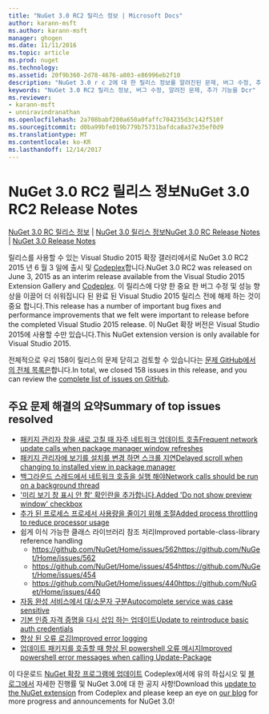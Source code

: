 ```yaml
---
title: "NuGet 3.0 RC2 릴리스 정보 | Microsoft Docs"
author: karann-msft
ms.author: karann-msft
manager: ghogen
ms.date: 11/11/2016
ms.topic: article
ms.prod: nuget
ms.technology: 
ms.assetid: 20f9b360-2d78-4676-a803-e86996eb2f10
description: "NuGet 3.0 r c 2에 대 한 릴리스 정보를 알려진된 문제, 버그 수정, 추가 된 기능 및 Dcr를 포함 합니다."
keywords: "NuGet 3.0 RC2 릴리스 정보, 버그 수정, 알려진 문제, 추가 기능을 Dcr"
ms.reviewer:
- karann-msft
- unniravindranathan
ms.openlocfilehash: 2a708babf200a650a0faffc704235d3c142f510f
ms.sourcegitcommit: d0ba99bfe019b779b75731bafdca8a37e35ef0d9
ms.translationtype: MT
ms.contentlocale: ko-KR
ms.lasthandoff: 12/14/2017
---
```

# <a name="nuget-30-rc2-release-notes"></a><span data-ttu-id="34d6a-104">NuGet 3.0 RC2 릴리스 정보</span><span class="sxs-lookup"><span data-stu-id="34d6a-104">NuGet 3.0 RC2 Release Notes</span></span>

<span data-ttu-id="34d6a-105">[NuGet 3.0 RC 릴리스 정보](../release-notes/nuget-3.0-RC.md) | [NuGet 3.0 릴리스 정보](../release-notes/nuget-3.0.0.md)</span><span class="sxs-lookup"><span data-stu-id="34d6a-105">[NuGet 3.0 RC Release Notes](../release-notes/nuget-3.0-RC.md) | [NuGet 3.0 Release Notes](../release-notes/nuget-3.0.0.md)</span></span>

<span data-ttu-id="34d6a-106">릴리스를 사용할 수 있는 Visual Studio 2015 확장 갤러리에서로 NuGet 3.0 RC2 2015 년 6 월 3 일에 출시 및 [Codeplex](https://nuget.codeplex.com/releases/view/615507)합니다.</span><span class="sxs-lookup"><span data-stu-id="34d6a-106">NuGet 3.0 RC2 was released on June 3, 2015 as an interim release available from the Visual Studio 2015 Extension Gallery and [Codeplex](https://nuget.codeplex.com/releases/view/615507).</span></span> <span data-ttu-id="34d6a-107">이 릴리스에 다양 한 중요 한 버그 수정 및 성능 향상을 이끌어 더 쉬워집니다 된 완료 된 Visual Studio 2015 릴리스 전에 해제 하는 것이 중요 합니다.</span><span class="sxs-lookup"><span data-stu-id="34d6a-107">This release has a number of important bug fixes and performance improvements that we felt were important to release before the completed Visual Studio 2015 release.</span></span> <span data-ttu-id="34d6a-108">이 NuGet 확장 버전은 Visual Studio 2015에 사용할 수만 있습니다.</span><span class="sxs-lookup"><span data-stu-id="34d6a-108">This NuGet extension version is only available for Visual Studio 2015.</span></span>

<span data-ttu-id="34d6a-109">전체적으로 우리 158이 릴리스의 문제 닫히고 검토할 수 있습니다는 [문제 GitHub에서의 전체 목록은](https://github.com/NuGet/Home/issues?utf8=%E2%9C%93&q=is%3Aclosed+milestone%3A3.0.0-RTM+sort%3Aupdated-asc+updated%3A%3C%3D2015-06-01)합니다.</span><span class="sxs-lookup"><span data-stu-id="34d6a-109">In total, we closed 158 issues in this release, and you can review the [complete list of issues on GitHub](https://github.com/NuGet/Home/issues?utf8=%E2%9C%93&q=is%3Aclosed+milestone%3A3.0.0-RTM+sort%3Aupdated-asc+updated%3A%3C%3D2015-06-01).</span></span>

## <a name="summary-of-top-issues-resolved"></a><span data-ttu-id="34d6a-110">주요 문제 해결의 요약</span><span class="sxs-lookup"><span data-stu-id="34d6a-110">Summary of top issues resolved</span></span>

* [<span data-ttu-id="34d6a-111">패키지 관리자 창을 새로 고칠 때 자주 네트워크 업데이트 호출</span><span class="sxs-lookup"><span data-stu-id="34d6a-111">Frequent network update calls when package manager window refreshes</span></span>](https://github.com/NuGet/Home/issues/515)
* [<span data-ttu-id="34d6a-112">패키지 관리자에 보기를 설치를 변경 하면 스크롤 지연</span><span class="sxs-lookup"><span data-stu-id="34d6a-112">Delayed scroll when changing to installed view in package manager</span></span>](https://github.com/NuGet/Home/issues/519)
* [<span data-ttu-id="34d6a-113">백그라운드 스레드에서 네트워크 호출을 실행 해야</span><span class="sxs-lookup"><span data-stu-id="34d6a-113">Network calls should be run on a background thread</span></span>](https://github.com/NuGet/Home/issues/516)
* [<span data-ttu-id="34d6a-114">'미리 보기 창 표시 안 함' 확인란을 추가합니다.</span><span class="sxs-lookup"><span data-stu-id="34d6a-114">Added 'Do not show preview window' checkbox</span></span>](https://github.com/NuGet/Home/issues/566)
* [<span data-ttu-id="34d6a-115">추가 된 프로세스 프로세서 사용량을 줄이기 위해 조절</span><span class="sxs-lookup"><span data-stu-id="34d6a-115">Added process throttling to reduce processor usage</span></span>](https://github.com/NuGet/Home/issues/356)
* <span data-ttu-id="34d6a-116">쉽게 이식 가능한 클래스 라이브러리 참조 처리</span><span class="sxs-lookup"><span data-stu-id="34d6a-116">Improved portable-class-library reference handling</span></span>
    * [<span data-ttu-id="34d6a-117">https://github.com/NuGet/Home/issues/562</span><span class="sxs-lookup"><span data-stu-id="34d6a-117">https://github.com/NuGet/Home/issues/562</span></span>](https://github.com/NuGet/Home/issues/562)
    * [<span data-ttu-id="34d6a-118">https://github.com/NuGet/Home/issues/454</span><span class="sxs-lookup"><span data-stu-id="34d6a-118">https://github.com/NuGet/Home/issues/454</span></span>](https://github.com/NuGet/Home/issues/454)
    * [<span data-ttu-id="34d6a-119">https://github.com/NuGet/Home/issues/440</span><span class="sxs-lookup"><span data-stu-id="34d6a-119">https://github.com/NuGet/Home/issues/440</span></span>](https://github.com/NuGet/Home/issues/440)
* [<span data-ttu-id="34d6a-120">자동 완성 서비스에서 대/소문자 구분</span><span class="sxs-lookup"><span data-stu-id="34d6a-120">Autocomplete service was case sensitive</span></span>](https://github.com/NuGet/Home/issues/198)
* [<span data-ttu-id="34d6a-121">기본 인증 자격 증명을 다시 삽입 하는 업데이트</span><span class="sxs-lookup"><span data-stu-id="34d6a-121">Update to reintroduce basic auth credentials</span></span>](https://github.com/NuGet/Home/issues/456)
* [<span data-ttu-id="34d6a-122">향상 된 오류 로깅</span><span class="sxs-lookup"><span data-stu-id="34d6a-122">Improved error logging</span></span>](https://github.com/NuGet/Home/issues/407)
* [<span data-ttu-id="34d6a-123">업데이트 패키지를 호출할 때 향상 된 powershell 오류 메시지</span><span class="sxs-lookup"><span data-stu-id="34d6a-123">Improved powershell error messages when calling Update-Package</span></span>](https://github.com/NuGet/Home/issues/5)

<span data-ttu-id="34d6a-124">이 다운로드 [NuGet 확장 프로그램에 업데이트](https://nuget.codeplex.com/releases/view/615507) Codeplex에서에 유의 하십시오 및 [블로그에서](http://blog.nuget.org) 자세한 진행률 및 NuGet 3.0에 대 한 공지 사항!</span><span class="sxs-lookup"><span data-stu-id="34d6a-124">Download this [update to the NuGet extension](https://nuget.codeplex.com/releases/view/615507) from Codeplex and please keep an eye on [our blog](http://blog.nuget.org) for more progress and announcements for NuGet 3.0!</span></span>